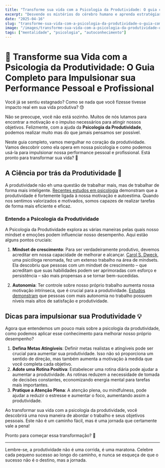 ```yaml
---
title: "Transforme sua vida com a Psicologia da Produtividade: O guia completo para impulsionar sua performance pessoal e profissional"
excerpt: "Desvende os mistérios do cérebro humano e aprenda estratégias de psicologia para assumir o controle de sua produtividade, conduzindo você à realização completa e ao sucesso."
date: "2025-04-16"
slug: "transforme-sua-vida-com-a-psicologia-da-produtividade-o-guia-completo-para-impulsionar-sua-performance-pessoal-e-profissional"
image: "/images/transforme-sua-vida-com-a-psicologia-da-produtividade-o-guia-completo-para-impulsionar-sua-performance-pessoal-e-profissional.webp"
tags: ["mentalidade", "psicologia", "autoconhecimento"]
---
```


# 🚀 Transforme sua Vida com a Psicologia da Produtividade: O Guia Completo para Impulsionar sua Performance Pessoal e Profissional  

Você já se sentiu estagnado? Como se nada que você fizesse tivesse impacto real em sua vida produtiva? 😓

Não se preocupe, você não está sozinho. Muitos de nós lutamos para encontrar a motivação e o impulso necessários para atingir nossos objetivos. Felizmente, com a ajuda da **Psicologia da Produtividade**, podemos realizar muito mas do que jamais pensamos ser possível.

Neste guia completo, vamos mergulhar no coração da produtividade. Vamos descobrir como ela opera em nossa psicologia e como podemos usá-la para impulsionar nossa performance pessoal e profissional. Está pronto para transformar sua vida? 🚀 

## A Ciência por trás da Produtividade 🧠

A produtividade não eh uma questão de trabalhar mais, mas de trabalhar de forma mais inteligente. [Recentes estudos em psicologia](https://www.apa.org/pubs/highlights/products/work-more-sleep-less) demonstram que a produtividade é fortemente ligada à nossa motivação e autoestima. Quando nos sentimos valorizados e motivados, somos capazes de realizar tarefas de forma mais eficiente e eficaz.

### Entendo a Psicologia da Produtividade

A Psicologia da Produtividade explora as várias maneiras pelas quais nosso mindset e emoções podem influenciar nosso desempenho. Aqui estão alguns pontos cruciais:

1. **Mindset de crescimento**: Para ser verdadeiramente produtivo, devemos acreditar em nossa capacidade de melhorar e alcançar. [Carol S. Dweck](https://mindsetonline.com/abouttheauthor/), uma psicóloga renomada, fez um extenso trabalho na área de mindsets. Ela descobriu que pessoas com um mindset de crescimento – que acreditam que suas habilidades podem ser aprimoradas com esforço e persistência – são mais propensas a se tornar bem-sucedidas.

2. **Autonomia**: Ter controle sobre nosso próprio trabalho aumenta nossa motivação intrínseca, que é crucial para a produtividade. [Estudos demonstram](https://psycnet.apa.org/record/1971-21062-001) que pessoas com mais autonomia no trabalho possuem níveis mais altos de satisfação e produtividade.

## Dicas para impulsionar sua Produtividade 💡

Agora que entendemos um pouco mais sobre a psicologia da produtividade, como podemos aplicar esse conhecimento para melhorar nosso próprio desempenho? 

1. **Defina Metas Atingíveis**: Definir metas realistas e atingíveis pode ser crucial para aumentar sua produtividade. Isso não só proporciona um sentido de direção, mas também aumenta a motivação à medida que você completa cada objetivo.
2. **Adote uma Rotina Positiva**: Estabelecer uma rotina diária pode ajudar a aumentar a produtividade. As rotinas reduzem a necessidade de tomada de decisões constantes, economizando energia mental para tarefas mais importantes.
3. **Pratique a Atenção Plena**: A atenção plena, ou mindfulness, pode ajudar a reduzir o estresse e aumentar o foco, aumentando assim a produtividade.

Ao transformar sua vida com a psicologia da produtividade, você descobrirá uma nova maneira de abordar o trabalho e seus objetivos pessoais. Este não é um caminho fácil, mas é uma jornada que certamente vale a pena! 

Pronto para começar essa transformação? 🚀 

---
Lembre-se, a produtividade não é uma corrida, é uma maratona. Celebre cada pequeno sucesso ao longo do caminho, e nunca se esqueça de que o sucesso não é o destino, mas a jornada. 
